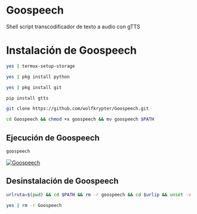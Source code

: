 # Goospeech
Shell script transcodificador de texto a audio con gTTS

<h1>Instalación de Goospeech</h1>

```bash
yes | termux-setup-storage
```

```bash
yes | pkg install python
```

```bash
yes | pkg install git
```


```bash
pip install gtts
```

```bash
git clone https://github.com/wolfkrypter/Goospeech.git
```

```bash
cd Goospeech && chmod +x goospeech && mv goospeech $PATH
```




<h2>Ejecución de Goospeech</h2>

```bash
goospeech
```
<a href="https://freeimage.host/i/3pvyIa4"><img src="https://iili.io/3pvyIa4.md.png" alt="Goospeech" border="0"></a>



<h2>Desinstalación de Goospeech</h2>

```bash
urlruta=$(pwd) && cd $PATH && rm -r goospeech && cd $urlip && unset -v urlruta
```


```bash
yes | rm -r Goospeech
```



